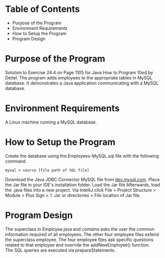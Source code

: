 # Table of Contents
* Purpose of the Program
* Environment Requirements
* How to Setup the Program
* Program Design

# Purpose of the Program
Solution to Exercise 24.4 on Page 1105 for Java How to Program 10ed by Deitel. The program adds employees to the appropriate tables in MySQL database. It demonstrates a Java application communicating with a MySQL database.
# Environment Requirements
A Linux machine running a MySQL database.
# How to Setup the Program
Create the database using the Employees-MySQL.sql file with the following command.
```
mysql > source [file path of SQL file]
```
Download the Java JDBC Connector MySQL file from [dev.mysql.com](https://www.google.com/url?sa=t&rct=j&q=&esrc=s&source=web&cd=1&cad=rja&uact=8&ved=0ahUKEwit0dew29rWAhUC9IMKHUJUAVoQFggoMAA&url=https%3A%2F%2Fdev.mysql.com%2Fdownloads%2Fconnector%2Fj%2F5.1.html&usg=AOvVaw17O5ZaUyz20k5-e0sAmPLK). Place the Jar file in your IDE's installation folder. Load the Jar file
Afterwards, load the .java files into a new project. Via IntelliJ click File > Project Structure > Module > Plus Sign > 1. Jar or directories > File location of Jar file.

# Program Design
The superclass in Employee.java and contains asks the user the common information required of all employees. The other four employee files extend the superclass employee. The four employee files ask specific questions related to that employee and override the addNewEmployee() function. <br/>
The SQL queries are executed via prepareStatements.
